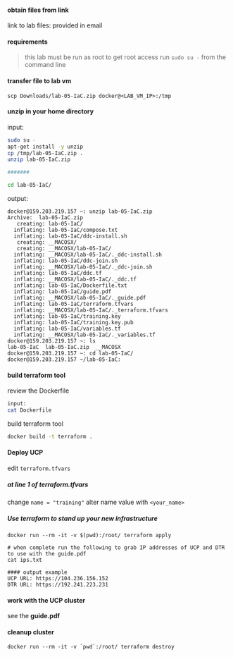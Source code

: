 #### obtain files from link

link to lab files:
provided in email

#### requirements

> this lab must be run as root
> to get root access run `sudo su -` from the command line

#### transfer file to lab vm

`scp Downloads/lab-05-IaC.zip docker@<LAB_VM_IP>:/tmp`

#### unzip in your home directory

input:

```bash
sudo su -
apt-get install -y unzip
cp /tmp/lab-05-IaC.zip .
unzip lab-05-IaC.zip

#######

cd lab-05-IaC/
```

output:

```
docker@159.203.219.157 ~: unzip lab-05-IaC.zip
Archive:  lab-05-IaC.zip
   creating: lab-05-IaC/
  inflating: lab-05-IaC/compose.txt
  inflating: lab-05-IaC/ddc-install.sh
   creating: __MACOSX/
   creating: __MACOSX/lab-05-IaC/
  inflating: __MACOSX/lab-05-IaC/._ddc-install.sh
  inflating: lab-05-IaC/ddc-join.sh
  inflating: __MACOSX/lab-05-IaC/._ddc-join.sh
  inflating: lab-05-IaC/ddc.tf
  inflating: __MACOSX/lab-05-IaC/._ddc.tf
  inflating: lab-05-IaC/Dockerfile.txt
  inflating: lab-05-IaC/guide.pdf
  inflating: __MACOSX/lab-05-IaC/._guide.pdf
  inflating: lab-05-IaC/terraform.tfvars
  inflating: __MACOSX/lab-05-IaC/._terraform.tfvars
  inflating: lab-05-IaC/training.key
  inflating: lab-05-IaC/training.key.pub
  inflating: lab-05-IaC/variables.tf
  inflating: __MACOSX/lab-05-IaC/._variables.tf
docker@159.203.219.157 ~: ls
lab-05-IaC  lab-05-IaC.zip  __MACOSX
docker@159.203.219.157 ~: cd lab-05-IaC/
docker@159.203.219.157 ~/lab-05-IaC:
```

#### build terraform tool

review the Dockerfile

```bash
input:
cat Dockerfile
```

build terraform tool

```bash
docker build -t terraform .
```

#### Deploy UCP

edit `terraform.tfvars`

##### at line 1 of terraform.tfvars

change `name = "training"`
alter name value with `<your_name>`

##### Use terraform to stand up your new infrastructure

```
docker run --rm -it -v $(pwd):/root/ terraform apply

# when complete run the following to grab IP addresses of UCP and DTR to use with the guide.pdf
cat ips.txt

#### output example
UCP URL: https://104.236.156.152
DTR URL: https://192.241.223.231
```

#### work with the UCP cluster

see the **guide.pdf**

#### cleanup cluster

```
docker run --rm -it -v `pwd`:/root/ terraform destroy
```
